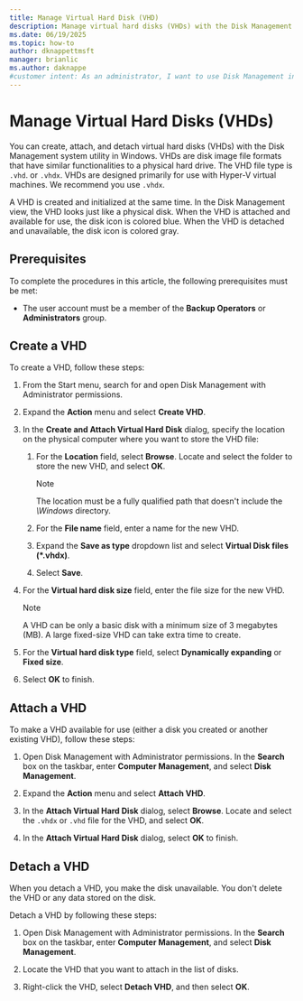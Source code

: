 ```yaml
---
title: Manage Virtual Hard Disk (VHD)
description: Manage virtual hard disks (VHDs) with the Disk Management utility in Windows, where you can view, create, attach, and detach a VHD.
ms.date: 06/19/2025
ms.topic: how-to
author: dknappettmsft
manager: brianlic
ms.author: daknappe
#customer intent: As an administrator, I want to use Disk Management in Windows to manage VHDs, so I can create, view, attach, and detach VHDs.
---
```


# Manage Virtual Hard Disks (VHDs)

You can create, attach, and detach virtual hard disks (VHDs) with the Disk Management system utility in Windows. VHDs are disk image file formats that have similar functionalities to a physical hard drive. The VHD file type is `.vhd`. or `.vhdx`. VHDs are designed primarily for use with Hyper-V virtual machines. We recommend you use `.vhdx`.

A VHD is created and initialized at the same time. In the Disk Management view, the VHD looks just like a physical disk. When the VHD is attached and available for use, the disk icon is colored blue. When the VHD is detached and unavailable, the disk icon is colored gray.

## Prerequisites

To complete the procedures in this article, the following prerequisites must be met:

- The user account must be a member of the **Backup Operators** or **Administrators** group.


## Create a VHD

To create a VHD, follow these steps:

1. From the Start menu, search for and open Disk Management with Administrator permissions.

1. Expand the **Action** menu and select **Create VHD**.

1. In the **Create and Attach Virtual Hard Disk** dialog, specify the location on the physical computer where you want to store the VHD file:

   1. For the **Location** field, select **Browse**. Locate and select the folder to store the new VHD, and select **OK**.

      > [!NOTE]
      > The location must be a fully qualified path that doesn't include the _\Windows_ directory.

   1. For the **File name** field, enter a name for the new VHD.

   1. Expand the **Save as type** dropdown list and select **Virtual Disk files (*.vhdx)**.

   1. Select **Save**.

1. For the **Virtual hard disk size** field, enter the file size for the new VHD.

   > [!NOTE]
   > A VHD can be only a basic disk with a minimum size of 3 megabytes (MB). A large fixed-size VHD can take extra time to create.

1. For the **Virtual hard disk type** field, select **Dynamically expanding** or **Fixed size**.

1. Select **OK** to finish.

## Attach a VHD

To make a VHD available for use (either a disk you created or another existing VHD), follow these steps:

1. Open Disk Management with Administrator permissions. In the **Search** box on the taskbar, enter **Computer Management**, and select **Disk Management**.

1. Expand the **Action** menu and select **Attach VHD**.

1. In the **Attach Virtual Hard Disk** dialog, select **Browse**. Locate and select the `.vhdx` or `.vhd` file for the VHD, and select **OK**.

1. In the **Attach Virtual Hard Disk** dialog, select **OK** to finish.

## Detach a VHD

When you detach a VHD, you make the disk unavailable. You don't delete the VHD or any data stored on the disk.

Detach a VHD by following these steps:

1. Open Disk Management with Administrator permissions. In the **Search** box on the taskbar, enter **Computer Management**, and select **Disk Management**.

1. Locate the VHD that you want to attach in the list of disks.

1. Right-click the VHD, select **Detach VHD**, and then select **OK**.